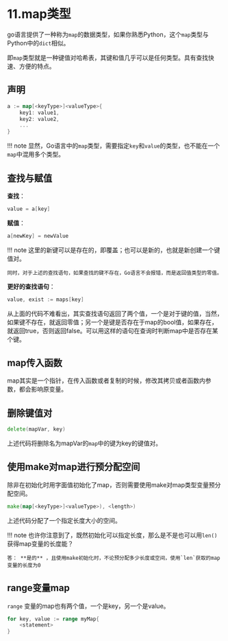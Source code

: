 # 11.map类型

go语言提供了一种称为`map`的数据类型，如果你熟悉Python，这个`map`类型与Python中的`dict`相似。  

即`map`类型就是一种键值对哈希表，其键和值几乎可以是任何类型。具有查找快速、方便的特点。  

## 声明

```go
a := map[<keyType>]<valueType>{
    key1: value1,
    key2: value2,
    ...
}
```

!!! note
    显然，Go语言中的`map`类型，需要指定`key`和`value`的类型，也不能在一个`map`中混用多个类型。  

## 查找与赋值

**查找**：  
```go
value = a[key]
```

**赋值**：  
```go
a[newKey] = newValue
```

!!! note
    这里的新键可以是存在的，即覆盖；也可以是新的，也就是新创建一个键值对。  

    同时，对于上述的查找语句，如果查找的键不存在，Go语言不会报错，而是返回值类型的零值。  

**更好的查找语句**：  
```go
value, exist := maps[key]
```
从上面的代码不难看出，其实查找语句返回了两个值，一个是对于键的值，当然，如果键不存在，就返回零值；另一个是键是否存在于map的bool值，如果存在，就返回true，否则返回false。可以用这样的语句在查询时判断map中是否存在某个键。  


## map传入函数

map其实是一个指针，在传入函数或者复制的时候，修改其拷贝或者函数内参数，都会影响原变量。  

## 删除键值对

```go
delete(mapVar, key)
```
上述代码将删除名为mapVar的`map`中的键为key的键值对。  

## 使用make对map进行预分配空间

除非在初始化时用字面值初始化了map，否则需要使用make对map类型变量预分配空间。  

```go
make(map[<keyType>]<valueType>), <length>)
```
上述代码分配了一个指定长度大小的空间。  

!!! note
    也许你注意到了，既然初始化可以指定长度，那么是不是也可以用`len()`获得map变量的长度能？  
    
    答： **是的** ，且使用make初始化时，不论预分配多少长度或空间，使用`len`获取的map变量的长度为0

## range变量map

`range` 变量的map也有两个值，一个是key，另一个是value。  
```go
for key, value := range myMap{
    <statement>
}
```
